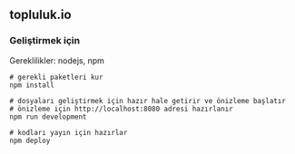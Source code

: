 ## topluluk.io

### Geliştirmek için

Gereklilikler: nodejs, npm

```
# gerekli paketleri kur
npm install

# dosyaları geliştirmek için hazır hale getirir ve önizleme başlatır
# önizleme için http://localhost:8080 adresi hazırlanır
npm run development

# kodları yayın için hazırlar
npm deploy
```

